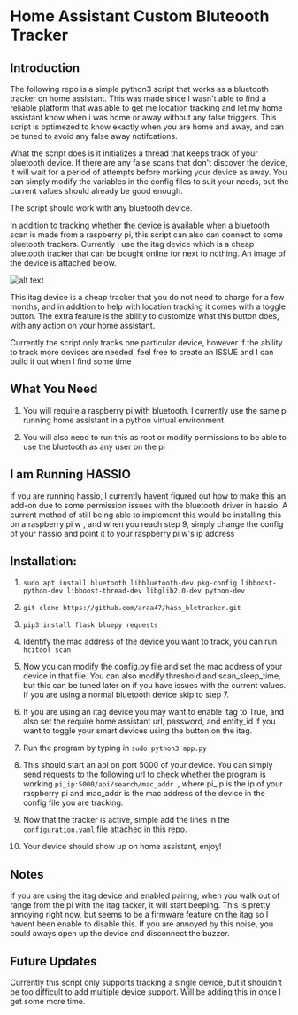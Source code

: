 # Home Assistant Custom Bluteooth Tracker 


## Introduction 

The following repo is a simple python3 script that works as a bluetooth tracker on home assistant. This was made since I wasn't able to find a reliable platform that was able to get me location tracking and let my home assistant know when i was home or away without any false triggers. This script is optimezed to know exactly when you are home and away, and can be tuned to avoid any false away notifcations. 

What the script does is it initializes a thread that keeps track of your bluetooth device. If there are any false scans that don't discover the device, it will wait for a period of attempts before marking your device as away. You can simply modify the variables in the config files to suit your needs, but the current values should already be good enough. 

The script should work with any bluetooth device. 

In addition to tracking whether the device is available when a bluetooth scan is made from a raspberry pi, this script can also can connect to some bluetooth trackers. Currently I use the itag device which is a cheap bluetooth tracker that can be bought online for next to nothing. An image of the device is attached below. 

![alt text](https://img.grouponcdn.com/deal/bp7UEqswiaeiVTaBTbhi/n8-1666x1000/v1/c700x420.jpg)

This itag device is a cheap tracker that you do not need to charge for a few months, and in addition to help with location tracking it comes with a toggle button. The extra feature is the ability to customize what this button does, with any action on your home assistant. 

Currently the script only tracks one particular device, however if the ability to track more devices are needed, feel free to create an ISSUE and I can build it out when I find some time


## What You Need

1) You will require a raspberry pi with bluetooth. I currently use the same pi running home assistant in a python virtual environment. 

2) You will also need to run this as root or modify permissions to be able to use the bluetooth as any user on the pi   

## I am Running HASSIO 

If you are running hassio, I currently havent figured out how to make this an add-on due to some permission issues with the bluetooth driver in hassio. A current method of still being able to implement this would be installing this on a raspberry pi w , and when you reach step 9, simply change the config of your hassio and point it to your raspberry pi w's ip address 

## Installation: 


1) ``` sudo apt install bluetooth libbluetooth-dev pkg-config libboost-python-dev libboost-thread-dev libglib2.0-dev python-dev ```

2) ``` git clone https://github.com/araa47/hass_bletracker.git ```

3) ``` pip3 install flask bluepy requests ```

4) Identify the mac address of the device you want to track, you can run ```hcitool scan```

5) Now you can modify the config.py file and set the mac address of your device in that file. You can also modify threshold and scan_sleep_time, but this can be tuned later on if you have issues with the current values. If you are using a normal bluetooth device skip to step 7. 

6) If you are using an itag device you may want to enable itag to True, and also set the require home assistant url, password, and entity_id if you want to toggle your smart devices using the button on the itag. 

7) Run the program by typing in ``` sudo python3 app.py ```

8) This should start an api on port 5000 of your device. You can simply send requests to the following url to check whether the program is working ```pi_ip:5000/api/search/mac_addr ```, where pi_ip is the ip of your raspberry pi and mac_addr is the mac address of the device in the config file you are tracking. 

9) Now that the tracker is active, simple add the lines in the ```configuration.yaml``` file attached in this repo.  

10) Your device should show up on home assistant, enjoy!


## Notes 

If you are using the itag device and enabled pairing, when you walk out of range from the pi with the itag tacker, it will start beeping. This is pretty annoying right now, but seems to be a firmware feature on the itag so I havent been enable to disable this. If you are annoyed by this noise, you could aways open up the device and disconnect the buzzer. 

## Future Updates

Currently this script only supports tracking a single device, but it shouldn't be too difficult to add multiple device support. Will be adding this in once I get some more time. 







